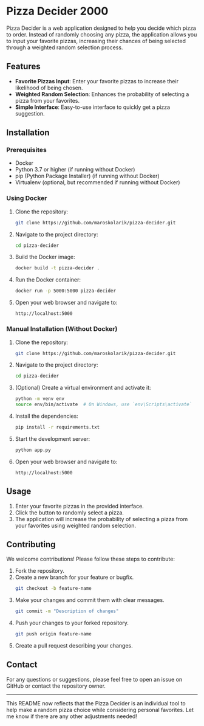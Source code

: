 # Pizza Decider 2000

Pizza Decider is a web application designed to help you decide which pizza to order. Instead of randomly choosing any pizza, the application allows you to input your favorite pizzas, increasing their chances of being selected through a weighted random selection process.

## Features

- **Favorite Pizzas Input**: Enter your favorite pizzas to increase their likelihood of being chosen.
- **Weighted Random Selection**: Enhances the probability of selecting a pizza from your favorites.
- **Simple Interface**: Easy-to-use interface to quickly get a pizza suggestion.

## Installation

### Prerequisites

- Docker
- Python 3.7 or higher (if running without Docker)
- pip (Python Package Installer) (if running without Docker)
- Virtualenv (optional, but recommended if running without Docker)

### Using Docker

1. Clone the repository:
    ```bash
    git clone https://github.com/maroskolarik/pizza-decider.git
    ```
2. Navigate to the project directory:
    ```bash
    cd pizza-decider
    ```
3. Build the Docker image:
    ```bash
    docker build -t pizza-decider .
    ```
4. Run the Docker container:
    ```bash
    docker run -p 5000:5000 pizza-decider
    ```
5. Open your web browser and navigate to:
    ```
    http://localhost:5000
    ```

### Manual Installation (Without Docker)

1. Clone the repository:
    ```bash
    git clone https://github.com/maroskolarik/pizza-decider.git
    ```
2. Navigate to the project directory:
    ```bash
    cd pizza-decider
    ```
3. (Optional) Create a virtual environment and activate it:
    ```bash
    python -m venv env
    source env/bin/activate  # On Windows, use `env\Scripts\activate`
    ```
4. Install the dependencies:
    ```bash
    pip install -r requirements.txt
    ```
5. Start the development server:
    ```bash
    python app.py
    ```
6. Open your web browser and navigate to:
    ```
    http://localhost:5000
    ```

## Usage

1. Enter your favorite pizzas in the provided interface.
2. Click the button to randomly select a pizza.
3. The application will increase the probability of selecting a pizza from your favorites using weighted random selection.

## Contributing

We welcome contributions! Please follow these steps to contribute:

1. Fork the repository.
2. Create a new branch for your feature or bugfix.
    ```bash
    git checkout -b feature-name
    ```
3. Make your changes and commit them with clear messages.
    ```bash
    git commit -m "Description of changes"
    ```
4. Push your changes to your forked repository.
    ```bash
    git push origin feature-name
    ```
5. Create a pull request describing your changes.

## Contact

For any questions or suggestions, please feel free to open an issue on GitHub or contact the repository owner.

---

This README now reflects that the Pizza Decider is an individual tool to help make a random pizza choice while considering personal favorites. Let me know if there are any other adjustments needed!